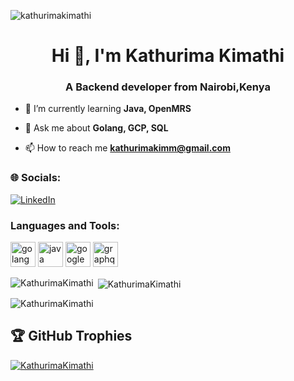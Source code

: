 <p align="left"> <img src="https://komarev.com/ghpvc/?username=KathurimaKimathi&label=Profile%20views&color=0e75b6&style=flat" alt="kathurimakimathi" /> </p>
<h1 align="center">Hi 👋, I'm Kathurima Kimathi</h1>

<h3 align="center">A Backend developer from Nairobi,Kenya</h3>

- 🌱 I’m currently learning **Java, OpenMRS**

- 💬 Ask me about **Golang, GCP, SQL**

- 📫 How to reach me **kathurimakimm@gmail.com**

### 🌐 Socials:
[![LinkedIn](https://img.shields.io/badge/LinkedIn-%230077B5.svg?logo=linkedin&logoColor=white)](http://linkedin.com/in/kathurimakimathi) 

<h3 align="left">Languages and Tools:</h3>
<p align="left"> <a target="_blank" rel="noreferrer"> <img src="https://www.vectorlogo.zone/logos/golang/golang-official.svg" alt="golang" width="40" height="40"/> <img src="https://www.vectorlogo.zone/logos/java/java-ar21.svg" alt="java" width="40" height="40"/> <img src="https://www.vectorlogo.zone/logos/google_cloud/google_cloud-ar21.svg" alt="googlecloud" width="40" height="40"/> <img src="https://www.vectorlogo.zone/logos/graphql/graphql-ar21.svg" alt="graphql" width="40" height="40"/> </a> </p>

<p><img align="left" src="https://github-readme-stats.vercel.app/api/top-langs?username=KathurimaKimathi&show_icons=true&theme=radical&locale=en&layout=compact" alt="KathurimaKimathi" /></p>

<p>&nbsp;<img align="center" src="https://github-readme-stats.vercel.app/api?username=KathurimaKimathi&show_icons=true&theme=radical&locale=en" alt="KathurimaKimathi" /></p>

<p><img align="center" src="https://github-readme-streak-stats.herokuapp.com/?user=KathurimaKimathi&" alt="KathurimaKimathi" /></p>

## 🏆 GitHub Trophies
<p align="left"> <a href="https://github.com/ryo-ma/github-profile-trophy"><img src="https://github-profile-trophy.vercel.app/?username=KathurimaKimathi&theme=radical" alt="KathurimaKimathi" /></a> </p>

>
